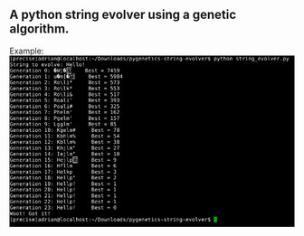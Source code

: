 ## A python string evolver using a genetic algorithm.

Example:
![ScreenShot](https://raw.githubusercontent.com/adrianchifor/pygenetics-string-evolver/master/example/hello_example.png)
